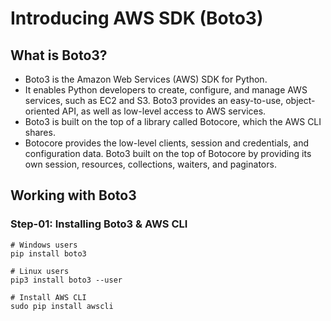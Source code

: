 # Introducing AWS SDK (Boto3)

## What is Boto3?

- Boto3 is the Amazon Web Services (AWS) SDK for Python.
- It enables Python developers to create, configure, and manage AWS services, such as EC2 and S3. Boto3 provides an easy-to-use, object-oriented API, as well as low-level access to AWS services.
- Boto3 is built on the top of a library called Botocore, which the AWS CLI shares.
- Botocore provides the low-level clients, session and credentials, and configuration data. Boto3 built on the top of Botocore by providing its own session, resources, collections, waiters, and paginators.

## Working with Boto3

### Step-01: Installing Boto3 & AWS CLI

```
# Windows users
pip install boto3

# Linux users
pip3 install boto3 --user

# Install AWS CLI
sudo pip install awscli

```
